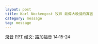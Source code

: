 ```yaml
---
layout: post
title: Karl Nockengost 牧师 最偉大晚餐的寓言
category: message
tag: message
---
```


[录音](https://drive.google.com/open?id=14XUla2gpZAaf5ljAxQY4g9NaoRPFjvCN) [PPT]() 经文: 路加福音 14:15-24
